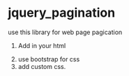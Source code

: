 # jquery_pagination

use this library for web page pagication

1. Add in your html 
  <div><ul id="paging" class="pagination pull-right"></ul></div>

2. use bootstrap for css
3. add custom css.
